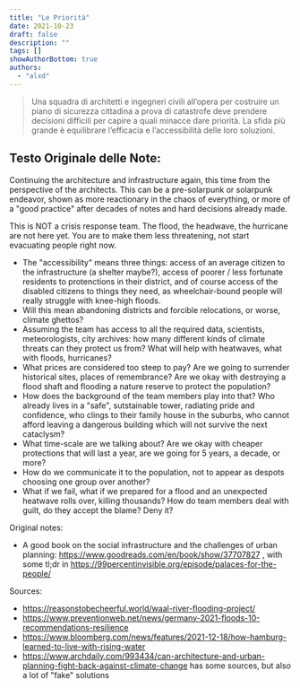 ```yaml
---
title: "Le Priorità"
date: 2021-10-23
draft: false
description: ""
tags: []
showAuthorBottom: true
authors:
  - "alxd"
---
```


> Una squadra di architetti e ingegneri civili all’opera per costruire un piano di sicurezza cittadina a prova di catastrofe deve prendere decisioni difficili per capire a quali minacce dare priorità. La sfida più grande è equilibrare l’efficacia e l’accessibilità delle loro soluzioni.

## Testo Originale delle Note:

Continuing the architecture and infrastructure again, this time from the perspective of the architects. This can be a pre-solarpunk or solarpunk endeavor, shown as more reactionary in the chaos of everything, or more of a "good practice" after decades of notes and hard decisions already made.

This is NOT a crisis response team. The flood, the headwave, the hurricane are not here yet. You are to make them less threatening, not start evacuating people right now.

- The "accessibility" means three things: access of an average citizen to the infrastructure (a shelter maybe?), access of poorer / less fortunate residents to protenctions in their district, and of course access of the disabled citizens to things they need, as wheelchair-bound people will really struggle with knee-high floods.
- Will this mean abandoning districts and forcible relocations, or worse, climate ghettos?
- Assuming the team has access to all the required data, scientists, meteorologists, city archives: how many different kinds of climate threats can they protect us from? What will help with heatwaves, what with floods, hurricanes?
- What prices are considered too steep to pay? Are we going to surrender historical sites, places of remembrance? Are we okay with destroying a flood shaft and flooding a nature reserve to protect the population?
- How does the background of the team members play into that? Who already lives in a "safe", sutstainable tower, radiating pride and confidence, who clings to their family house in the suburbs, who cannot afford leaving a dangerous building which will not survive the next cataclysm?
- What time-scale are we talking about? Are we okay with cheaper protections that will last a year, are we going for 5 years, a decade, or more?
- How do we communicate it to the population, not to appear as despots choosing one group over another?
- What if we fail, what if we prepared for a flood and an unexpected heatwave rolls over, killing thousands? How do team members deal with guilt, do they accept the blame? Deny it?

Original notes:

- A good book on the social infrastructure and the challenges of urban planning: https://www.goodreads.com/en/book/show/37707827 , with some tl;dr in https://99percentinvisible.org/episode/palaces-for-the-people/

Sources:

- https://reasonstobecheerful.world/waal-river-flooding-project/
- https://www.preventionweb.net/news/germany-2021-floods-10-recommendations-resilience
- https://www.bloomberg.com/news/features/2021-12-18/how-hamburg-learned-to-live-with-rising-water
- https://www.archdaily.com/993434/can-architecture-and-urban-planning-fight-back-against-climate-change has some sources, but also a lot of "fake" solutions
